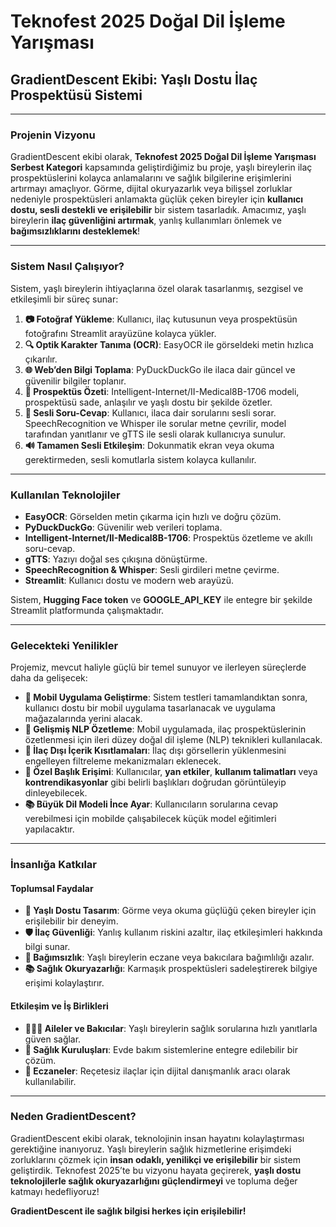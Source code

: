 

# Teknofest 2025 Doğal Dil İşleme Yarışması  
## **GradientDescent Ekibi: Yaşlı Dostu İlaç Prospektüsü Sistemi**

---

### **Projenin Vizyonu**

GradientDescent ekibi olarak, **Teknofest 2025 Doğal Dil İşleme Yarışması Serbest Kategori** kapsamında geliştirdiğimiz bu proje, yaşlı bireylerin ilaç prospektüslerini kolayca anlamalarını ve sağlık bilgilerine erişimlerini artırmayı amaçlıyor. Görme, dijital okuryazarlık veya bilişsel zorluklar nedeniyle prospektüsleri anlamakta güçlük çeken bireyler için **kullanıcı dostu, sesli destekli ve erişilebilir** bir sistem tasarladık. Amacımız, yaşlı bireylerin **ilaç güvenliğini artırmak**, yanlış kullanımları önlemek ve **bağımsızlıklarını desteklemek**!

---

### **Sistem Nasıl Çalışıyor?**

Sistem, yaşlı bireylerin ihtiyaçlarına özel olarak tasarlanmış, sezgisel ve etkileşimli bir süreç sunar:

1. **📷 Fotoğraf Yükleme**: Kullanıcı, ilaç kutusunun veya prospektüsün fotoğrafını Streamlit arayüzüne kolayca yükler.
2. **🔍 Optik Karakter Tanıma (OCR)**: EasyOCR ile görseldeki metin hızlıca çıkarılır.
3. **🌐 Web’den Bilgi Toplama**: PyDuckDuckGo ile ilaca dair güncel ve güvenilir bilgiler toplanır.
4. **📝 Prospektüs Özeti**: Intelligent-Internet/II-Medical8B-1706 modeli, prospektüsü sade, anlaşılır ve yaşlı dostu bir şekilde özetler.
5. **🎤 Sesli Soru-Cevap**: Kullanıcı, ilaca dair sorularını sesli sorar. SpeechRecognition ve Whisper ile sorular metne çevrilir, model tarafından yanıtlanır ve gTTS ile sesli olarak kullanıcıya sunulur.
6. **🔊 Tamamen Sesli Etkileşim**: Dokunmatik ekran veya okuma gerektirmeden, sesli komutlarla sistem kolayca kullanılır.

---

### **Kullanılan Teknolojiler**

- **EasyOCR**: Görselden metin çıkarma için hızlı ve doğru çözüm.
- **PyDuckDuckGo**: Güvenilir web verileri toplama.
- **Intelligent-Internet/II-Medical8B-1706**: Prospektüs özetleme ve akıllı soru-cevap.
- **gTTS**: Yazıyı doğal ses çıkışına dönüştürme.
- **SpeechRecognition & Whisper**: Sesli girdileri metne çevirme.
- **Streamlit**: Kullanıcı dostu ve modern web arayüzü.

Sistem, **Hugging Face token** ve **GOOGLE_API_KEY** ile entegre bir şekilde Streamlit platformunda çalışmaktadır.

---

### **Gelecekteki Yenilikler**

Projemiz, mevcut haliyle güçlü bir temel sunuyor ve ilerleyen süreçlerde daha da gelişecek:

- **📱 Mobil Uygulama Geliştirme**: Sistem testleri tamamlandıktan sonra, kullanıcı dostu bir mobil uygulama tasarlanacak ve uygulama mağazalarında yerini alacak.
- **🧠 Gelişmiş NLP Özetleme**: Mobil uygulamada, ilaç prospektüslerinin özetlenmesi için ileri düzey doğal dil işleme (NLP) teknikleri kullanılacak.
- **🚫 İlaç Dışı İçerik Kısıtlamaları**: İlaç dışı görsellerin yüklenmesini engelleyen filtreleme mekanizmaları eklenecek.
- **🎯 Özel Başlık Erişimi**: Kullanıcılar, **yan etkiler**, **kullanım talimatları** veya **kontrendikasyonlar** gibi belirli başlıkları doğrudan görüntüleyip dinleyebilecek.
- **📚 Büyük Dil Modeli İnce Ayar**: Kullanıcıların sorularına cevap verebilmesi için mobilde çalışabilecek küçük model eğitimleri yapılacaktır.

---

### **İnsanlığa Katkılar**

#### **Toplumsal Faydalar**
- **👴 Yaşlı Dostu Tasarım**: Görme veya okuma güçlüğü çeken bireyler için erişilebilir bir deneyim.
- **🛡️ İlaç Güvenliği**: Yanlış kullanım riskini azaltır, ilaç etkileşimleri hakkında bilgi sunar.
- **🌟 Bağımsızlık**: Yaşlı bireylerin eczane veya bakıcılara bağımlılığı azalır.
- **📚 Sağlık Okuryazarlığı**: Karmaşık prospektüsleri sadeleştirerek bilgiye erişimi kolaylaştırır.

#### **Etkileşim ve İş Birlikleri**
- **👨‍👩‍👧 Aileler ve Bakıcılar**: Yaşlı bireylerin sağlık sorularına hızlı yanıtlarla güven sağlar.
- **🏥 Sağlık Kuruluşları**: Evde bakım sistemlerine entegre edilebilir bir çözüm.
- **💊 Eczaneler**: Reçetesiz ilaçlar için dijital danışmanlık aracı olarak kullanılabilir.

---

### **Neden GradientDescent?**

GradientDescent ekibi olarak, teknolojinin insan hayatını kolaylaştırması gerektiğine inanıyoruz. Yaşlı bireylerin sağlık hizmetlerine erişimdeki zorluklarını çözmek için **insan odaklı, yenilikçi ve erişilebilir** bir sistem geliştirdik. Teknofest 2025’te bu vizyonu hayata geçirerek, **yaşlı dostu teknolojilerle sağlık okuryazarlığını güçlendirmeyi** ve topluma değer katmayı hedefliyoruz!

**GradientDescent ile sağlık bilgisi herkes için erişilebilir!**

